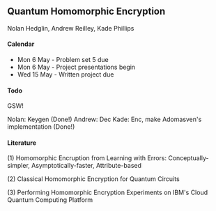 ## Quantum Homomorphic Encryption

Nolan Hedglin, Andrew Reilley, Kade Phillips

#### Calendar

* Mon 6 May - Problem set 5 due
* Mon 6 May - Project presentations begin
* Wed 15 May - Written project due

#### Todo

GSW!

Nolan: Keygen (Done!)
Andrew: Dec
Kade: Enc, make Adomasven's implementation (Done!)

#### Literature

(1) Homomorphic Encruption from Learning with Errors: Conceptually-simpler, Asymptotically-faster, Attribute-based

(2) Classical Homomorphic Encryption for Quantum Circuits

(3) Performing Homomorphic Encryption Experiments on IBM's Cloud Quantum Computing Platform
